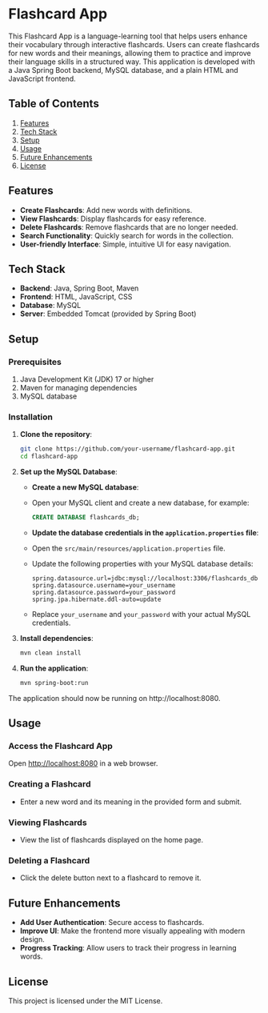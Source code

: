 # Flashcard App

This Flashcard App is a language-learning tool that helps users enhance their vocabulary through interactive flashcards. Users can create flashcards for new words and their meanings, allowing them to practice and improve their language skills in a structured way. This application is developed with a Java Spring Boot backend, MySQL database, and a plain HTML and JavaScript frontend.

## Table of Contents
1. [Features](#features)
2. [Tech Stack](#tech-stack)
3. [Setup](#setup)
4. [Usage](#usage)
5. [Future Enhancements](#future-enhancements)
6. [License](#license)

## Features

- **Create Flashcards**: Add new words with definitions.
- **View Flashcards**: Display flashcards for easy reference.
- **Delete Flashcards**: Remove flashcards that are no longer needed.
- **Search Functionality**: Quickly search for words in the collection.
- **User-friendly Interface**: Simple, intuitive UI for easy navigation.

## Tech Stack

- **Backend**: Java, Spring Boot, Maven
- **Frontend**: HTML, JavaScript, CSS
- **Database**: MySQL
- **Server**: Embedded Tomcat (provided by Spring Boot)

## Setup

### Prerequisites

1. Java Development Kit (JDK) 17 or higher
2. Maven for managing dependencies
3. MySQL database

### Installation

1. **Clone the repository**:
   ```bash
   git clone https://github.com/your-username/flashcard-app.git
   cd flashcard-app
   
2. **Set up the MySQL Database**:

   - **Create a new MySQL database**: 
   - Open your MySQL client and create a new database, for example:
     ```sql
     CREATE DATABASE flashcards_db;
     ```

   - **Update the database credentials in the `application.properties` file**:
   - Open the `src/main/resources/application.properties` file.
   - Update the following properties with your MySQL database details:
     ```properties
     spring.datasource.url=jdbc:mysql://localhost:3306/flashcards_db
     spring.datasource.username=your_username
     spring.datasource.password=your_password
     spring.jpa.hibernate.ddl-auto=update
     ```
   - Replace `your_username` and `your_password` with your actual MySQL credentials.
     
3. **Install dependencies**:
   ```bash
   mvn clean install
   
4. **Run the application**:
   ```bash
   mvn spring-boot:run
   
The application should now be running on http://localhost:8080.

## Usage

### Access the Flashcard App
Open [http://localhost:8080](http://localhost:8080) in a web browser.

### Creating a Flashcard
- Enter a new word and its meaning in the provided form and submit.

### Viewing Flashcards
- View the list of flashcards displayed on the home page.

### Deleting a Flashcard
- Click the delete button next to a flashcard to remove it.

## Future Enhancements

- **Add User Authentication**: Secure access to flashcards.
- **Improve UI**: Make the frontend more visually appealing with modern design.
- **Progress Tracking**: Allow users to track their progress in learning words.

## License

This project is licensed under the MIT License.

